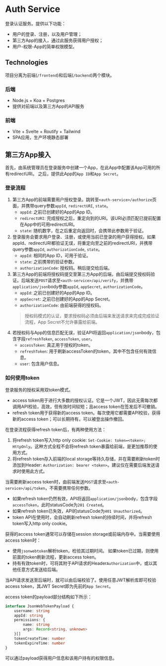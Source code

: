 # Auth Service

登录认证服务。提供以下功能：

* 用户的登录、注册，以及用户管理；
* 第三方App的接入，通过此服务获得用户授权；
* 用户-权限-App的简单权限模型。

## Technologies

项目分离为前端(`/frontend`)和后端(`/backend`)两个模块。

### 后端

* Node.js + Koa + Postgres
* 提供对前端以及第三方App的API服务

### 前端

* Vite + Svelte + Routify + Tailwind
* SPA应用，生产环境静态部署

## 第三方App接入

首先，由系统管理员在登录服务中创建一个App，在此App中配置该App可用的所有redirectURI。
之后，提供此App的`App ID`和`App Secret`。

### 登录流程

1. 第三方App的前端需要用户授权登录。跳转至`<auth-service>/authorize`页面，并携带query参数`appId`, `redirectURI`, `state`。
    - `appId`: 之前已创建好的App的App ID。
    - `redirectURI`: 完成授权之后，重定向到的URI。该URI必须匹配已提前配置在App中的可用redirectURI。
    - `state`: 随机数字，在之后重定向返回时，会携带此参数用于验证。
2. 登录服务会要求用户登录、注册，或使用当前已登录的用户获得授权。如果appId、redirectURI都验证无误，将重定向至之前的redirectURI，并携带query参数`appId`, `authorizationCode`, `state`。
    - `appId`: 相同的App ID，可用于验证。
    - `state`: 之前携带的验证参数。
    - `authorizationCode`: 授权码。稍后提交给后端。
3. 第三方App的前端将授权码提交至第三方App的后端，由后端提交授权码验证。后端发送`POST`请求至`<auth-service>/api/verify`，并携带`application/json`body参数`appId`, `appSecret`, `authorizationCode`。
    - `appId`: 之前已创建好的App的App ID。
    - `appSecret`: 之前已创建好的App的App Secret。
    - `authorizationCode`: 由前端获得的授权码。
    > 授权码模式的认证，要求授权码必须由后端来发送请求来完成完成验证流程，App Secret不允许暴露给前端。
4. 若授权码与App的信息匹配无误，验证API将返回`application/json`body，包含字段`refreshToken`, `accessToken`, `user`。
    - `accessToken`: 真正用于授权的token。
    - `refreshToken`: 用于刷新accessToken的token，其中不包含任何有效信息。
    - `user`: 包含用户信息。

### 如何使用token

登录服务的授权采用双token模式。

* access token用于进行大多数的授权认证。它是一个JWT，因此无需每次都调用API校验，高效，但有效时间较短；且access token在签发后不可撤销。
* refresh token用于获得新的access token。每次使用它都需要API校验，获得新的access token；可以长期持有，可以被登出操作撤回。

在登录流程获得refresh token后，有两种使用方法：
1. 将refresh token写入http only cookie: `Set-Cookie: token=<token>; HttpOnly`。这种方式全程不会将refresh token暴露给前端，是更加推荐的使用方式。
2. 将refresh token存入前端的local storage等持久存储，并在需要刷新token时添加到Header: `Authorization: bearer <token>`。建议仅在需要后端发送请求时使用此方式。

当需要刷新access token时，由前端发送`POST`请求至`<auth-service>/api/token`，不需要携带任何参数。
- 如果refresh token仍然有效，API将返回`application/json`body，包含字段`accessToken`，此时statusCode为`201 Created`。
- 如果refresh token已失效，API的statusCode为`401 Unauthorized`。
- token API在使用时，会自动刷新refresh token的持续时间，并将refresh token写入http only cookie。

获得的access token通常可以存储在session storage或前端内存中。当需要使用access token时：
- 使用`jsonwebtoken`解析token，检验其过期时间。 如果token已过期，则使用前面的token刷新流程，更新access token。
- 持有有效token时，可将其附于API请求的Header`Authorization`中，或以其他任意方式发送给后端。

当API请求发送至后端时，就可以由后端校验了。使用任意JWT解析库即可校验access token，其JWT Secret即为先前的`App Secret`。

access token的payload部分结构如下所示：
```typescript
interface JsonWebTokenPayload {
    username: string
    appId: string
    permissions: {
        name: string
        args: Record<string, unknown>
    }[]
    tokenCreateTime: number
    tokenExpireTime: number
}
```
可以通过payload获得用户信息和该用户持有的权限信息。
